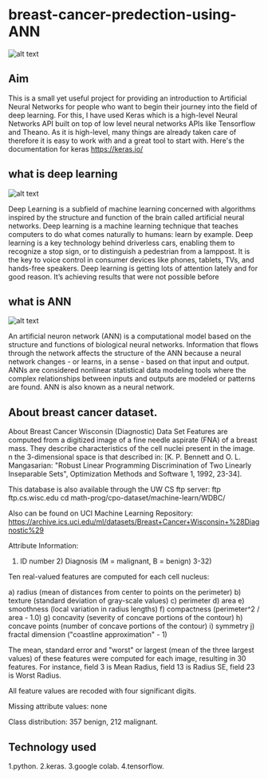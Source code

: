 # breast-cancer-predection-using-ANN

![alt text](https://static-01.hindawi.com/styles/hindawi_wide/s3/2019-11/Cancer_Awareness-2019_blog_v1.0_noText.jpg?itok=CR034IE-)


## Aim

This is a small yet useful project for providing an introduction to Artificial Neural Networks for people who want to begin their journey into the field of deep learning. For this, I have used Keras which is a high-level Neural Networks API built on top of low level neural networks APIs like Tensorflow and Theano. As it is high-level, many things are already taken care of therefore it is easy to work with and a great tool to start with. Here's the documentation for keras https://keras.io/

## what is deep learning

![alt text](https://orbograph.com/wp-content/uploads/2019/01/DeepLearn.png)

Deep Learning is a subfield of machine learning concerned with algorithms inspired by the structure and function of the brain called artificial neural networks. Deep learning is a machine learning technique that teaches computers to do what comes naturally to humans: learn by example. Deep learning is a key technology behind driverless cars, enabling them to recognize a stop sign, or to distinguish a pedestrian from a lamppost. It is the key to voice control in consumer devices like phones, tablets, TVs, and hands-free speakers. Deep learning is getting lots of attention lately and for good reason. It’s achieving results that were not possible before


## what is ANN

![alt text](https://www.smartsheet.com/sites/default/files/IC-simplified-artificial-neural-networks-corrected.svg)



An artificial neuron network (ANN) is a computational model based on the structure and functions of biological neural networks. Information that flows through the network affects the structure of the ANN because a neural network changes - or learns, in a sense - based on that input and output. ANNs are considered nonlinear statistical data modeling tools where the complex relationships between inputs and outputs are modeled or patterns are found. ANN is also known as a neural network.



## About breast cancer dataset.


About Breast Cancer Wisconsin (Diagnostic) Data Set Features are computed from a digitized image of a fine needle aspirate (FNA) of a breast mass. They describe characteristics of the cell nuclei present in the image. n the 3-dimensional space is that described in: [K. P. Bennett and O. L. Mangasarian: "Robust Linear Programming Discrimination of Two Linearly Inseparable Sets", Optimization Methods and Software 1, 1992, 23-34].

This database is also available through the UW CS ftp server: ftp ftp.cs.wisc.edu cd math-prog/cpo-dataset/machine-learn/WDBC/

Also can be found on UCI Machine Learning Repository: https://archive.ics.uci.edu/ml/datasets/Breast+Cancer+Wisconsin+%28Diagnostic%29

Attribute Information:

1) ID number 2) Diagnosis (M = malignant, B = benign) 3-32)

Ten real-valued features are computed for each cell nucleus:

a) radius (mean of distances from center to points on the perimeter) b) texture (standard deviation of gray-scale values) c) perimeter d) area e) smoothness (local variation in radius lengths) f) compactness (perimeter^2 / area - 1.0) g) concavity (severity of concave portions of the contour) h) concave points (number of concave portions of the contour) i) symmetry j) fractal dimension ("coastline approximation" - 1)

The mean, standard error and "worst" or largest (mean of the three largest values) of these features were computed for each image, resulting in 30 features. For instance, field 3 is Mean Radius, field 13 is Radius SE, field 23 is Worst Radius.

All feature values are recoded with four significant digits.

Missing attribute values: none

Class distribution: 357 benign, 212 malignant.


## Technology used
1.python.
2.keras.
3.google colab.
4.tensorflow.



